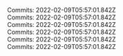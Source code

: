 Commits: 2022-02-09T05:57:01.842Z
<br>
Commits: 2022-02-09T05:57:01.842Z
<br>
Commits: 2022-02-09T05:57:01.842Z
<br>
Commits: 2022-02-09T05:57:01.842Z
<br>
Commits: 2022-02-09T05:57:01.842Z
<br>
Commits: 2022-02-09T05:57:01.842Z
<br>
